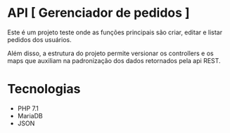 # API [ Gerenciador de pedidos ]

Este é um projeto teste onde as funções principais 
são criar, editar e listar pedidos dos usuários.

Além disso, a estrutura do projeto permite versionar os
controllers e os maps que auxiliam na padronização dos
dados retornados pela api REST.

# Tecnologias

- PHP 7.1
- MariaDB
- JSON